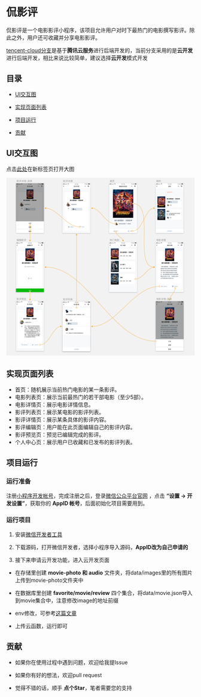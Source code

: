 # 侃影评

侃影评是一个电影影评小程序，该项目允许用户对时下最热门的电影撰写影评。除此之外，用户还可收藏并分享电影影评。

[tencent-cloud分支](https://github.com/fujianlian/movie/tree/tencent-cloud)是基于**腾讯云服务**进行后端开发的，当前分支采用的是**云开发**进行后端开发，相比来说比较简单，建议选择**云开发**模式开发

## 目录

- [UI交互图](#UI交互图)

- [实现页面列表](#实现页面列表)

- [项目运行](#项目运行)

- [贡献](#贡献)

## UI交互图

点击[此处](https://s3.cn-north-1.amazonaws.com.cn/static-documents/nd666/%E7%9C%8B%E7%9C%8B%E4%BE%83%E4%BE%83%E7%94%B5%E5%BD%B1%E8%B5%84%E6%BA%90/%E4%BA%A4%E4%BA%92%E5%9B%BE2.png)在新标签页打开大图

![UI](./sql&images/jiaohu.png)

## 实现页面列表

* 首页：随机展示当前热门电影的某一条影评。
* 电影列表页：展示当前最热门的若干部电影（至少5部）。
* 电影详情页：展示电影详情信息。
* 影评列表页：展示某电影的影评列表。
* 影评详情页：展示某条具体的影评内容。
* 影评编辑页：用户能在此页面编辑自己的影评内容。
* 影评预览页：预览已编辑完成的影评。
* 个人中心页：展示用户已收藏和已发布的影评列表。

## 项目运行

### 运行准备

注册[小程序开发帐号](https://mp.weixin.qq.com/cgi-bin/registermidpage?action=index)，完成注册之后，登录[微信公众平台官网](https://mp.weixin.qq.com/) ，点击 **“设置 -> 开发设置”**，获取你的 **AppID 帐号**，后面初始化项目需要用到。

### 运行项目

1. 安装[微信开发者工具](https://developers.weixin.qq.com/miniprogram/dev/devtools/download.html)

2. 下载源码，打开微信开发者，选择小程序导入源码，**AppID改为自己申请的**

3. 接下来申请云开发功能，进入云开发页面

* 在存储里创建 **movie-photo 和 audio** 文件夹，将data/images里的所有图片上传到movie-photo文件夹中

* 在数据库里创建 **favorite/movie/review** 四个集合，将data/movie.json导入到movie集合中，注意修改image的地址前缀

* env修改，可参考[这篇文章](https://blog.csdn.net/Sprintf_HelloWorld/article/details/86746684)

* 上传云函数，运行即可

## 贡献

* 如果你在使用过程中遇到问题，欢迎给我提Issue

* 如果你有好的想法，欢迎pull request

* 觉得不错的话，顺手 **点个Star**，笔者需要您的支持


